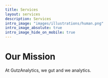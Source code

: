 ```yaml
---
title: Services
layout: services
description: Services
intro_image: "images/illustrations/human.png"
intro_image_absolute: true
intro_image_hide_on_mobile: true
---
```


# Our Mission

At GutzAnalytics, we gut and we analytics.